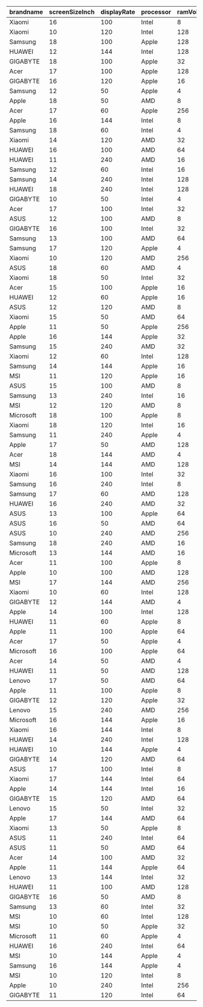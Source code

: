 brandname|screenSizeInch|displayRate|processor|ramVolume|videocard|hddVolume|os|color
:----|:----|:----|:----|:----|:----|:----|:----|:----
Xiaomi|16|100|Intel|8|Intel|16|MacOS|Yellow
Xiaomi|10|120|Intel|128|AMD|16|DOS|Green
Samsung|18|100|Apple|128|Intel|4|MacOS|Yellow
HUAWEI|12|144|Intel|128|Intel|4|Linux|Silver
GIGABYTE|18|100|Apple|32|Intel|1|MacOS|Red
Acer|17|100|Apple|128|Intel|16|Windows|Red
GIGABYTE|16|120|Apple|16|AMD|4|None|White
Samsung|12|50|Apple|4|AMD|2|Windows|Silver
Apple|18|50|AMD|8|Intel|2|None|Red
Acer|17|60|Apple|256|NVIDIA|1|Windows|Black
Apple|16|144|Intel|8|Intel|8|Linux|Black
Samsung|18|60|Intel|4|NVIDIA|2|DOS|Yellow
Xiaomi|14|120|AMD|32|NVIDIA|1|None|Silver
HUAWEI|16|100|AMD|64|Intel|8|DOS|Silver
HUAWEI|11|240|AMD|16|AMD|16|Windows|Grey
Samsung|12|60|Intel|16|Intel|8|Windows|Grey
Samsung|14|240|Intel|128|AMD|16|Windows|Gold
HUAWEI|18|240|Intel|128|AMD|4|None|Gold
GIGABYTE|10|50|Intel|4|AMD|1|None|Gold
Acer|17|100|Intel|32|NVIDIA|1|Linux|Black
ASUS|12|100|AMD|8|AMD|32|DOS|Blue
GIGABYTE|16|100|Intel|32|Intel|16|Linux|Black
Samsung|13|100|AMD|64|Intel|8|DOS|Silver
Samsung|17|120|Apple|4|Intel|2|MacOS|Red
Xiaomi|10|120|AMD|256|AMD|8|DOS|Red
ASUS|18|60|AMD|4|Intel|16|MacOS|Green
Xiaomi|18|50|Intel|32|AMD|1|Linux|Red
Acer|15|100|Apple|16|AMD|32|None|Silver
HUAWEI|12|60|Apple|16|Intel|2|None|White
ASUS|12|120|AMD|8|NVIDIA|8|MacOS|Silver
Xiaomi|15|50|AMD|64|AMD|32|DOS|Red
Apple|11|50|Apple|256|NVIDIA|4|None|Silver
Apple|16|144|Apple|32|AMD|16|MacOS|Silver
Samsung|15|240|AMD|32|AMD|32|Windows|Gold
Xiaomi|12|60|Intel|128|AMD|32|None|Blue
Samsung|14|144|Apple|16|AMD|32|Linux|Silver
MSI|11|120|Apple|16|Intel|32|Windows|Black
ASUS|15|100|AMD|8|AMD|8|MacOS|White
Samsung|13|240|Intel|16|AMD|8|Linux|Black
MSI|12|120|AMD|8|Intel|2|Linux|Silver
Microsoft|18|100|Apple|8|Intel|8|DOS|Black
Xiaomi|18|120|Intel|16|AMD|32|MacOS|Gold
Samsung|11|240|Apple|4|NVIDIA|16|Windows|Gold
Apple|17|50|AMD|128|NVIDIA|8|MacOS|Silver
Acer|18|144|AMD|4|AMD|16|None|Blue
MSI|14|144|AMD|128|AMD|16|MacOS|Silver
Xiaomi|16|100|Intel|32|NVIDIA|1|MacOS|Gold
Samsung|16|240|Intel|8|AMD|16|None|Yellow
Samsung|17|60|AMD|128|NVIDIA|2|MacOS|Black
HUAWEI|16|240|AMD|32|AMD|4|DOS|Green
ASUS|13|100|Apple|64|NVIDIA|32|Linux|Silver
ASUS|16|50|AMD|64|NVIDIA|8|None|Black
ASUS|10|240|AMD|256|AMD|2|Windows|Red
Samsung|18|240|AMD|16|AMD|2|DOS|Green
Microsoft|13|144|AMD|16|Intel|32|Windows|Grey
Acer|11|100|Apple|8|Intel|1|None|Gold
Apple|10|100|AMD|128|AMD|2|DOS|Green
MSI|17|144|AMD|256|AMD|4|MacOS|Gold
Xiaomi|10|60|Intel|128|NVIDIA|2|DOS|Gold
GIGABYTE|12|144|AMD|4|NVIDIA|4|Windows|Black
Apple|14|100|Intel|128|AMD|2|DOS|Yellow
HUAWEI|11|60|Apple|8|Intel|16|MacOS|Gold
Apple|11|100|Apple|64|Intel|32|None|Blue
Acer|17|50|Apple|4|NVIDIA|2|None|Red
Microsoft|16|100|Apple|64|NVIDIA|1|MacOS|Silver
Acer|14|50|AMD|4|AMD|4|None|Black
HUAWEI|11|50|AMD|128|NVIDIA|8|None|Silver
Lenovo|17|50|AMD|64|NVIDIA|8|None|Blue
Apple|11|100|Apple|8|AMD|8|MacOS|Gold
GIGABYTE|12|120|Apple|32|AMD|16|Linux|Blue
Lenovo|15|240|AMD|256|AMD|4|Linux|Grey
Microsoft|16|144|Apple|16|Intel|1|MacOS|Black
Xiaomi|16|144|Intel|8|Intel|1|MacOS|White
HUAWEI|14|240|Intel|128|Intel|8|DOS|Yellow
HUAWEI|10|144|Apple|4|NVIDIA|4|DOS|Grey
GIGABYTE|14|120|AMD|64|AMD|1|MacOS|Green
ASUS|17|100|Intel|8|NVIDIA|4|None|Yellow
Xiaomi|17|144|Intel|64|NVIDIA|8|Windows|Green
Apple|14|144|Intel|16|NVIDIA|8|Windows|Black
GIGABYTE|15|120|AMD|64|AMD|2|Windows|Gold
Lenovo|15|50|Intel|32|AMD|1|MacOS|Grey
Apple|17|144|AMD|64|AMD|32|DOS|Blue
Xiaomi|13|50|Apple|8|AMD|4|MacOS|Blue
ASUS|11|240|Intel|64|Intel|8|None|Gold
ASUS|11|50|AMD|64|Intel|32|None|Gold
Acer|14|100|AMD|32|AMD|32|MacOS|Green
Apple|11|144|Apple|64|NVIDIA|1|Linux|White
Lenovo|13|144|Intel|32|Intel|2|None|Black
HUAWEI|11|100|AMD|128|Intel|4|None|Black
GIGABYTE|16|50|AMD|8|Intel|1|Linux|Green
Samsung|13|60|Intel|32|Intel|1|None|Yellow
MSI|10|60|Intel|128|Intel|16|DOS|Black
MSI|10|50|Apple|32|AMD|8|Windows|Gold
Microsoft|11|60|Apple|4|Intel|4|Linux|Yellow
HUAWEI|16|240|Intel|64|NVIDIA|2|Windows|Grey
MSI|10|144|Apple|4|AMD|32|Windows|Blue
Samsung|16|144|Apple|4|NVIDIA|32|MacOS|Grey
MSI|10|120|Intel|8|Intel|4|None|Blue
Apple|10|240|Intel|256|Intel|4|None|Grey
GIGABYTE|11|120|Intel|64|AMD|32|MacOS|Black